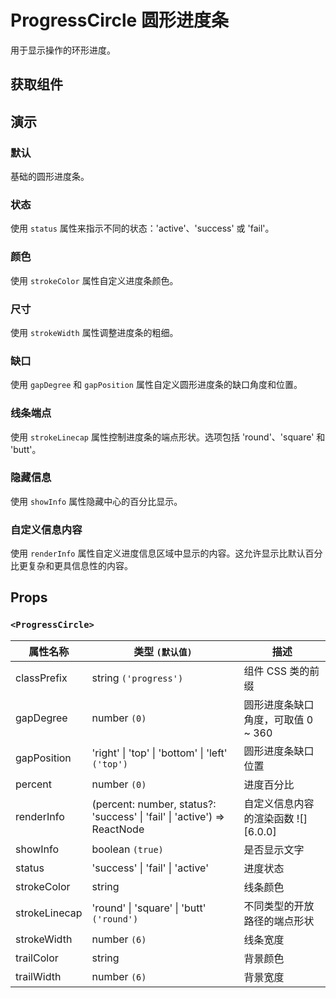 # ProgressCircle 圆形进度条

用于显示操作的环形进度。

## 获取组件

<!--{include:<import-guide>}-->

## 演示

### 默认

基础的圆形进度条。

<!--{include:`basic.md`}-->

### 状态

使用 `status` 属性来指示不同的状态：'active'、'success' 或 'fail'。

<!--{include:`status.md`}-->

### 颜色

使用 `strokeColor` 属性自定义进度条颜色。

<!--{include:`stroke-color.md`}-->

### 尺寸

使用 `strokeWidth` 属性调整进度条的粗细。

<!--{include:`stroke-width.md`}-->

### 缺口

使用 `gapDegree` 和 `gapPosition` 属性自定义圆形进度条的缺口角度和位置。

<!--{include:`gap.md`}-->

### 线条端点

使用 `strokeLinecap` 属性控制进度条的端点形状。选项包括 'round'、'square' 和 'butt'。

<!--{include:`stroke-linecap.md`}-->

### 隐藏信息

使用 `showInfo` 属性隐藏中心的百分比显示。

<!--{include:`show-info.md`}-->

### 自定义信息内容

使用 `renderInfo` 属性自定义进度信息区域中显示的内容。这允许显示比默认百分比更复杂和更具信息性的内容。

<!--{include:`render-info.md`}-->

## Props

### `<ProgressCircle>`

| 属性名称      | 类型 `(默认值)`                                                          | 描述                                |
| ------------- | ------------------------------------------------------------------------ | ----------------------------------- |
| classPrefix   | string `('progress')`                                                    | 组件 CSS 类的前缀                   |
| gapDegree     | number `(0)`                                                             | 圆形进度条缺口角度，可取值 0 ~ 360  |
| gapPosition   | 'right' \| 'top' \| 'bottom' \| 'left' `('top')`                         | 圆形进度条缺口位置                  |
| percent       | number `(0)`                                                             | 进度百分比                          |
| renderInfo    | (percent: number, status?: 'success' \| 'fail' \| 'active') => ReactNode | 自定义信息内容的渲染函数 ![][6.0.0] |
| showInfo      | boolean `(true)`                                                         | 是否显示文字                        |
| status        | 'success' \| 'fail' \| 'active'                                          | 进度状态                            |
| strokeColor   | string                                                                   | 线条颜色                            |
| strokeLinecap | 'round' \| 'square' \| 'butt' `('round')`                                | 不同类型的开放路径的端点形状        |
| strokeWidth   | number `(6)`                                                             | 线条宽度                            |
| trailColor    | string                                                                   | 背景颜色                            |
| trailWidth    | number `(6)`                                                             | 背景宽度                            |
